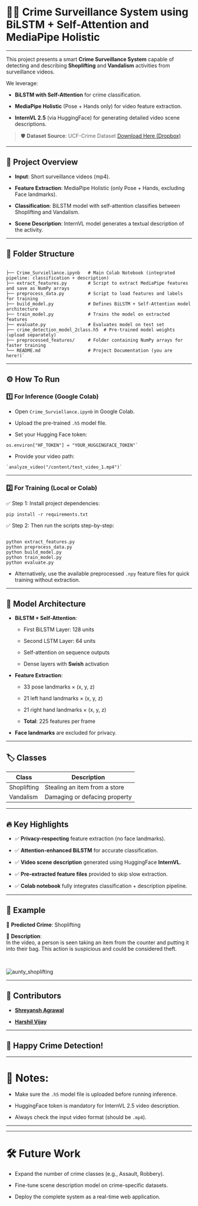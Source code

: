 🕵️‍♂️ Crime Surveillance System using BiLSTM + Self-Attention and MediaPipe Holistic
=====================================================================================

* * * * *

This project presents a smart **Crime Surveillance System** capable of detecting and describing **Shoplifting** and **Vandalism** activities from surveillance videos.

We leverage:

-   **BiLSTM with Self-Attention** for crime classification.

-   **MediaPipe Holistic** (Pose + Hands only) for video feature extraction.

-   **InternVL 2.5** (via HuggingFace) for generating detailed video scene descriptions.

> 🛡️ **Dataset Source**: UCF-Crime Dataset [Download Here (Dropbox)](https://www.dropbox.com/scl/fo/2aczdnx37hxvcfdo4rq4q/AOjRokSTaiKxXmgUyqdcI6k?rlkey=5bg7mxxbq46t7aujfch46dlvz&e=3&dl=0)

* * * * *

🚀 Project Overview
-------------------

-   **Input**: Short surveillance videos (mp4).

-   **Feature Extraction**: MediaPipe Holistic (only Pose + Hands, excluding Face landmarks).

-   **Classification**: BiLSTM model with self-attention classifies between Shoplifting and Vandalism.

-   **Scene Description**: InternVL model generates a textual description of the activity.

* * * * *

📂 Folder Structure
-------------------

```

├── Crime_Surviellance.ipynb   # Main Colab Notebook (integrated pipeline: classification + description)
├── extract_features.py        # Script to extract MediaPipe features and save as NumPy arrays
├── preprocess_data.py         # Script to load features and labels for training
├── build_model.py             # Defines BiLSTM + Self-Attention model architecture
├── train_model.py             # Trains the model on extracted features
├── evaluate.py                # Evaluates model on test set
├── crime_detection_model_2class.h5  # Pre-trained model weights (upload separately)
├── preprocessed_features/     # Folder containing NumPy arrays for faster training
└── README.md                  # Project Documentation (you are here!)`

```
* * * * *

⚙️ How To Run
-------------

### 1️⃣ For Inference (Google Colab)

-   Open `Crime_Surviellance.ipynb` in Google Colab.

-   Upload the pre-trained `.h5` model file.

-   Set your Hugging Face token:

```
os.environ["HF_TOKEN"] = "YOUR_HUGGINGFACE_TOKEN"`
```

-   Provide your video path:

```
`analyze_video("/content/test_video_1.mp4")`
```

* * * * *

### 2️⃣ For Training (Local or Colab)

✅ Step 1: Install project dependencies:

```
pip install -r requirements.txt
```
✅ Step 2: Then run the scripts step-by-step:

```

python extract_features.py
python preprocess_data.py
python build_model.py
python train_model.py
python evaluate.py

```

-   Alternatively, use the available preprocessed `.npy` feature files for quick training without extraction.

* * * * *

🧠 Model Architecture
---------------------

-   **BiLSTM + Self-Attention**:

    -   First BiLSTM Layer: 128 units

    -   Second LSTM Layer: 64 units

    -   Self-attention on sequence outputs

    -   Dense layers with **Swish** activation

-   **Feature Extraction**:

    -   33 pose landmarks × (x, y, z)

    -   21 left hand landmarks × (x, y, z)

    -   21 right hand landmarks × (x, y, z)

    -   **Total**: 225 features per frame

-   **Face landmarks** are excluded for privacy.

* * * * *

🏷️ Classes
-----------

| Class | Description |
| --- | --- |
| Shoplifting | Stealing an item from a store |
| Vandalism | Damaging or defacing property |

* * * * *

🔥 Key Highlights
-----------------

-   ✅ **Privacy-respecting** feature extraction (no face landmarks).

-   ✅ **Attention-enhanced BiLSTM** for accurate classification.

-   ✅ **Video scene description** generated using HuggingFace **InternVL**.

-   ✅ **Pre-extracted feature files** provided to skip slow extraction.

-   ✅ **Colab notebook** fully integrates classification + description pipeline.

* * * * *

📸 Example
----------

🔹 **Predicted Crime**: Shoplifting

📝 **Description**:\
In the video, a person is seen taking an item from the counter and putting it into their bag. This action is suspicious and could be considered theft.

<br>

![aunty_shoplifting](https://github.com/user-attachments/assets/3b6cf7ce-24ca-4028-93a8-c7d5980519c4)

* * * * *

🤝 Contributors
---------------

-   **[Shreyansh Agrawal](https://github.com/ShreyanshAgrawal17)**

-   **[Harshil Vijay](https://github.com/HarshilVj)**

* * * * *

🎯 Happy Crime Detection!
-------------------------

* * * * *

📢 Notes:
=========

-   Make sure the `.h5` model file is uploaded before running inference.

-   HuggingFace token is mandatory for InternVL 2.5 video description.

-   Always check the input video format (should be `.mp4`).

* * * * *

* * * * *

🛠️ Future Work
===============

-   Expand the number of crime classes (e.g., Assault, Robbery).

-   Fine-tune scene description model on crime-specific datasets.

-   Deploy the complete system as a real-time web application.
